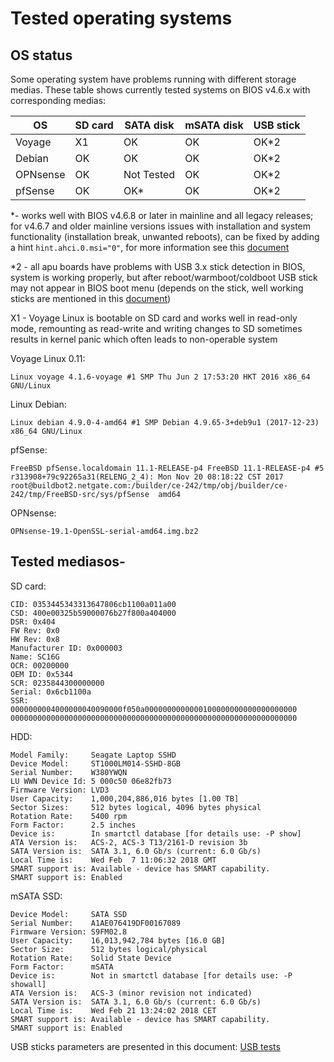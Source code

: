 Tested operating systems
========================

## OS status

Some operating system have problems running with different storage medias.
These table shows currently tested systems on BIOS v4.6.x with corresponding
medias:

|     OS     | SD card | SATA disk | mSATA disk | USB stick |
|------------|---------|-----------|------------|-----------|
|   Voyage   |    X1   |     OK    |     OK     |    OK*2   |
|   Debian   |    OK   |     OK    |     OK     |    OK*2   |
|   OPNsense |    OK   | Not Tested|     OK     |    OK*2   |
|   pfSense  |    OK   |     OK*   |     OK     |    OK*2   |


*- works well with BIOS v4.6.8 or later in mainline and all legacy releases;
   for v4.6.7 and older mainline versions issues with installation and system
   functionality (installation break, unwanted reboots), can be fixed by adding
   a hint `hint.ahci.0.msi="0"`, for more information see this [document](pfSense-install-guide.md)

*2 - all apu boards have problems with USB 3.x stick detection in BIOS,
     system is working properly, but after reboot/warmboot/coldboot USB stick
     may not appear in BIOS boot menu (depends on the stick, well working sticks
     are mentioned in this [document](debug/usb-tests.md))

X1 - Voyage Linux is bootable on SD card and works well in read-only mode,
     remounting as read-write and writing changes to SD sometimes results
     in kernel panic which often leads to non-operable system


Voyage Linux 0.11:

```
Linux voyage 4.1.6-voyage #1 SMP Thu Jun 2 17:53:20 HKT 2016 x86_64 GNU/Linux
```

Linux Debian:

```
Linux debian 4.9.0-4-amd64 #1 SMP Debian 4.9.65-3+deb9u1 (2017-12-23) x86_64 GNU/Linux
```

pfSense:

```
FreeBSD pfSense.localdomain 11.1-RELEASE-p4 FreeBSD 11.1-RELEASE-p4 #5
r313908+79c92265a31(RELENG_2_4): Mon Nov 20 08:18:22 CST 2017
root@buildbot2.netgate.com:/builder/ce-242/tmp/obj/builder/ce-242/tmp/FreeBSD-src/sys/pfSense  amd64
```

OPNsense:

```
OPNsense-19.1-OpenSSL-serial-amd64.img.bz2 
```

## Tested mediasos-


SD card:
```
CID: 0353445343313647806cb1100a011a00
CSD: 400e00325b59000076b27f800a404000
DSR: 0x404
FW Rev: 0x0
HW Rev: 0x8
Manufacturer ID: 0x000003
Name: SC16G
OCR: 00200000
OEM ID: 0x5344
SCR: 0235844300000000
Serial: 0x6cb1100a
SSR:
0000000004000000040090000f050a0000000000000100000000000000000000
0000000000000000000000000000000000000000000000000000000000000000
```

HDD:
```
Model Family:     Seagate Laptop SSHD
Device Model:     ST1000LM014-SSHD-8GB
Serial Number:    W380YWQN
LU WWN Device Id: 5 000c50 06e82fb73
Firmware Version: LVD3
User Capacity:    1,000,204,886,016 bytes [1.00 TB]
Sector Sizes:     512 bytes logical, 4096 bytes physical
Rotation Rate:    5400 rpm
Form Factor:      2.5 inches
Device is:        In smartctl database [for details use: -P show]
ATA Version is:   ACS-2, ACS-3 T13/2161-D revision 3b
SATA Version is:  SATA 3.1, 6.0 Gb/s (current: 6.0 Gb/s)
Local Time is:    Wed Feb  7 11:06:32 2018 GMT
SMART support is: Available - device has SMART capability.
SMART support is: Enabled
```


mSATA SSD:
```
Device Model:     SATA SSD
Serial Number:    A1AE076419DF00167089
Firmware Version: S9FM02.8
User Capacity:    16,013,942,784 bytes [16.0 GB]
Sector Size:      512 bytes logical/physical
Rotation Rate:    Solid State Device
Form Factor:      mSATA
Device is:        Not in smartctl database [for details use: -P showall]
ATA Version is:   ACS-3 (minor revision not indicated)
SATA Version is:  SATA 3.1, 6.0 Gb/s (current: 6.0 Gb/s)
Local Time is:    Wed Feb 21 13:24:02 2018 CET
SMART support is: Available - device has SMART capability.
SMART support is: Enabled
```

USB sticks parameters are presented in this document: [USB tests](debug/usb-tests.md)
